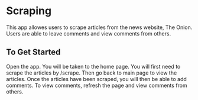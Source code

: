 # Scraping
This app allowes users to scrape articles from the news website, The Onion. Users are able to leave comments and view comments from others. 

## To Get Started
Open the app. You will be taken to the home page. You will first need to scrape the articles by /scrape. Then go back to main page to view the articles. Once the articles have been scraped, you will then be able to add comments. To view comments, refresh the page and view comments from others. 
